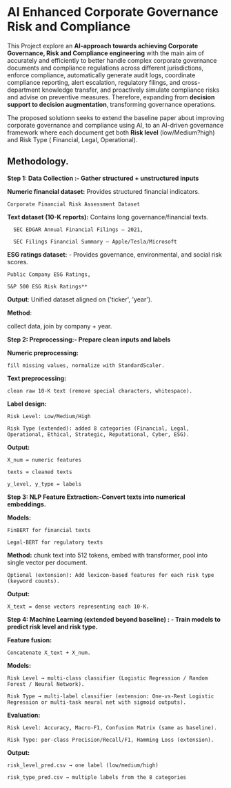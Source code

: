 # AI Enhanced Corporate Governance Risk and Compliance

This Project explore an **AI-approach towards achieving Corporate Governance, Risk and Compliance engineering** with the main aim of accurately and efficiently to better handle complex corporate governance documents and compliance regulations across different jurisdictions, enforce compliance, automatically generate audit logs, coordinate compliance reporting, alert escalation, regulatory filings, and cross-department knowledge transfer, and proactively simulate compliance risks and advise on preventive measures. Therefore, expanding from **decision support to decision augmentation**, transforming governance operations. 

The proposed solutionn seeks to extend the baseline paper about improving corporate governance and compliance using AI, to an AI-driven governance framework where each document get both **Risk level** (low/Medium?high) and Risk Type ( Financial, Legal, Operational).

## Methodology.

**Step 1: Data Collection :- Gather structured + unstructured inputs**

  **Numeric financial dataset:** Provides structured financial indicators.
  
    Corporate Financial Risk Assessment Dataset 

  **Text dataset (10-K reports):** Contains long governance/financial texts.
  
      SEC EDGAR Annual Financial Filings – 2021, 
      
      SEC Filings Financial Summary – Apple/Tesla/Microsoft
      
  
  **ESG ratings dataset:** - Provides governance, environmental, and social risk scores. 
  
    Public Company ESG Ratings, 
    
    S&P 500 ESG Risk Ratings** 

**Output**: 
  Unified dataset aligned on ('ticker', 'year').

**Method**: 

  collect data, join by company + year.
  

**Step 2: Preprocessing:- Prepare clean inputs and labels**

  **Numeric preprocessing:** 
  
    fill missing values, normalize with StandardScaler.

  **Text preprocessing:** 
  
    clean raw 10-K text (remove special characters, whitespace).

  **Label design:**
  
    Risk Level: Low/Medium/High
      
    Risk Type (extended): added 8 categories (Financial, Legal, Operational, Ethical, Strategic, Reputational, Cyber, ESG).

      
  **Output:**

    X_num = numeric features
  
    texts = cleaned texts

    y_level, y_type = labels
    

**Step 3: NLP Feature Extraction:-Convert texts into numerical embeddings.**

  **Models:**
  
    FinBERT for financial texts
    
    Legal-BERT for regulatory texts

  **Method:**
    chunk text into 512 tokens, embed with transformer, pool into single vector per document.
  
    Optional (extension): Add lexicon-based features for each risk type (keyword counts).
  
  **Output:**
  
    X_text = dense vectors representing each 10-K.
    

**Step 4: Machine Learning (extended beyond baseline) : - Train models to predict risk level and risk type.**

  **Feature fusion:**
  
    Concatenate X_text + X_num.

  **Models:**

    Risk Level → multi-class classifier (Logistic Regression / Random Forest / Neural Network).

    Risk Type → multi-label classifier (extension: One-vs-Rest Logistic Regression or multi-task neural net with sigmoid outputs).
  
  **Evaluation:**

    Risk Level: Accuracy, Macro-F1, Confusion Matrix (same as baseline).

    Risk Type: per-class Precision/Recall/F1, Hamming Loss (extension).
  
  **Output:**

    risk_level_pred.csv → one label (low/medium/high)

    risk_type_pred.csv → multiple labels from the 8 categories


